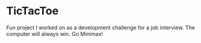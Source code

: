 # TicTacToe
Fun project I worked on as a development challenge for a job interview. The computer will always win. Go Minimax!
